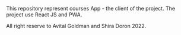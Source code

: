 This repository represent courses App - the client of the project.
The project use React JS and PWA.

All right reserve to Avital Goldman and Shira Doron 2022.
